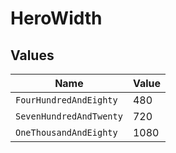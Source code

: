 # HeroWidth


## Values

| Name                    | Value                   |
| ----------------------- | ----------------------- |
| `FourHundredAndEighty`  | 480                     |
| `SevenHundredAndTwenty` | 720                     |
| `OneThousandAndEighty`  | 1080                    |